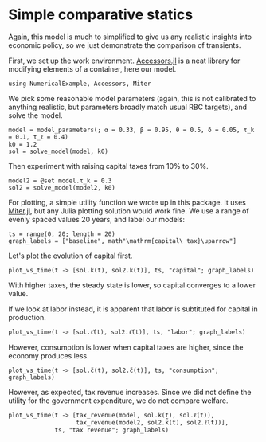 # Simple comparative statics

Again, this model is much to simplified to give us any realistic insights into economic policy, so we just demonstrate the comparison of transients.

First, we set up the work environment. [Accessors.jl](https://github.com/JuliaObjects/Accessors.jl) is a neat library for modifying elements of a container, here our model.

```@repl application
using NumericalExample, Accessors, Miter
```

We pick some reasonable model parameters (again, this is not calibrated to anything realistic, but parameters broadly match usual RBC targets), and solve the model.

```@repl application
model = model_parameters(; α = 0.33, β = 0.95, θ = 0.5, δ = 0.05, τ_k = 0.1, τ_ℓ = 0.4)
k0 = 1.2
sol = solve_model(model, k0)
```

Then experiment with raising capital taxes from 10% to 30%.
```@repl application
model2 = @set model.τ_k = 0.3
sol2 = solve_model(model2, k0)
```

For plotting, a simple utility function we wrote up in this package. It uses [Miter.jl](https://github.com/tpapp/Miter.jl), but any Julia plotting solution would work fine. We use a range of evenly spaced values 20 years, and label our models:
```@repl application
ts = range(0, 20; length = 20)
graph_labels = ["baseline", math"\mathrm{capital\ tax}\uparrow"]
```

Let's plot the evolution of capital first. 

```@repl application
plot_vs_time(t -> [sol.k̃(t), sol2.k̃(t)], ts, "capital"; graph_labels)
```

With higher taxes, the steady state is lower, so capital converges to a lower value.

If we look at labor instead, it is apparent that labor is subtituted for capital in production.

```@repl application
plot_vs_time(t -> [sol.ℓ̃(t), sol2.ℓ̃(t)], ts, "labor"; graph_labels)
```

However, consumption is lower when capital taxes are higher, since the economy produces less.

```@example application
plot_vs_time(t -> [sol.c̃(t), sol2.c̃(t)], ts, "consumption"; graph_labels)
```

However, as expected, tax revenue increases. Since we did not define the utility for the government expenditure, we do not compare welfare.

```@example application
plot_vs_time(t -> [tax_revenue(model, sol.k̃(t), sol.ℓ̃(t)),
                   tax_revenue(model2, sol2.k̃(t), sol2.ℓ̃(t))],
             ts, "tax revenue"; graph_labels)
```
